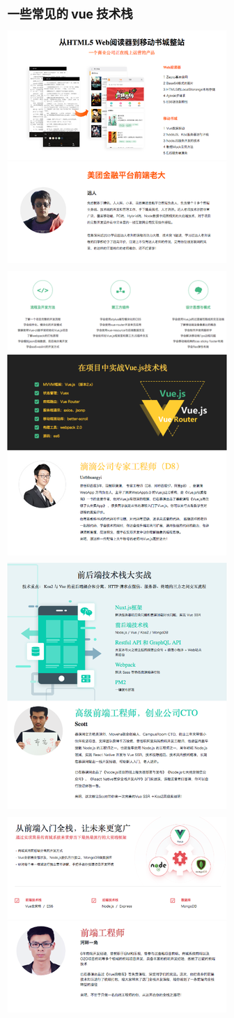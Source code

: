 # 一些常见的 vue 技术栈


![](jsz/01.png)
![](jsz/02.png)


![](jsz/03.png)
![](jsz/04.png)
![](jsz/05.png)


![](jsz/06.png)
![](jsz/07.png)


![](jsz/08.png)
![](jsz/09.png)
